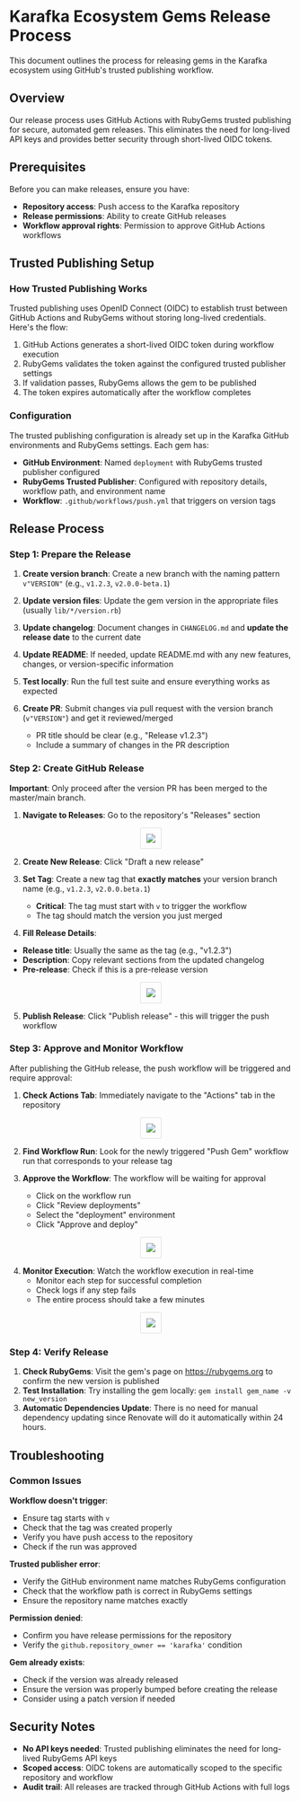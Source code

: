 # Karafka Ecosystem Gems Release Process

This document outlines the process for releasing gems in the Karafka ecosystem using GitHub's trusted publishing workflow.

## Overview

Our release process uses GitHub Actions with RubyGems trusted publishing for secure, automated gem releases. This eliminates the need for long-lived API keys and provides better security through short-lived OIDC tokens.

## Prerequisites

Before you can make releases, ensure you have:

- **Repository access**: Push access to the Karafka repository
- **Release permissions**: Ability to create GitHub releases
- **Workflow approval rights**: Permission to approve GitHub Actions workflows

## Trusted Publishing Setup

### How Trusted Publishing Works

Trusted publishing uses OpenID Connect (OIDC) to establish trust between GitHub Actions and RubyGems without storing long-lived credentials. Here's the flow:

1. GitHub Actions generates a short-lived OIDC token during workflow execution
2. RubyGems validates the token against the configured trusted publisher settings
3. If validation passes, RubyGems allows the gem to be published
4. The token expires automatically after the workflow completes

### Configuration

The trusted publishing configuration is already set up in the Karafka GitHub environments and RubyGems settings. Each gem has:

- **GitHub Environment**: Named `deployment` with RubyGems trusted publisher configured
- **RubyGems Trusted Publisher**: Configured with repository details, workflow path, and environment name
- **Workflow**: `.github/workflows/push.yml` that triggers on version tags

## Release Process

### Step 1: Prepare the Release

1. **Create version branch**: Create a new branch with the naming pattern `v"VERSION"` (e.g., `v1.2.3`, `v2.0.0-beta.1`)

2. **Update version files**: Update the gem version in the appropriate files (usually `lib/*/version.rb`)

3. **Update changelog**: Document changes in `CHANGELOG.md` and **update the release date** to the current date

4. **Update README**: If needed, update README.md with any new features, changes, or version-specific information

5. **Test locally**: Run the full test suite and ensure everything works as expected

6. **Create PR**: Submit changes via pull request with the version branch (`v"VERSION"`) and get it reviewed/merged
   - PR title should be clear (e.g., "Release v1.2.3")
   - Include a summary of changes in the PR description

### Step 2: Create GitHub Release

**Important**: Only proceed after the version PR has been merged to the master/main branch.

1. **Navigate to Releases**: Go to the repository's "Releases" section

<p align="center">
  <img
    src="https://raw.githubusercontent.com/karafka/misc/master/printscreens/development/gems-publishing/releases.png"
    style="border: 1px solid #ddd; border-radius: 2px; padding: 10px;"
  />
</p>

2. **Create New Release**: Click "Draft a new release"

3. **Set Tag**: Create a new tag that **exactly matches** your version branch name (e.g., `v1.2.3`, `v2.0.0.beta.1`)

   - **Critical**: The tag must start with `v` to trigger the workflow
   - The tag should match the version you just merged

4. **Fill Release Details**:

- **Release title**: Usually the same as the tag (e.g., "v1.2.3")
- **Description**: Copy relevant sections from the updated changelog
- **Pre-release**: Check if this is a pre-release version

<p align="center">
  <img
    src="https://raw.githubusercontent.com/karafka/misc/master/printscreens/development/gems-publishing/releasing.png"
    style="border: 1px solid #ddd; border-radius: 2px; padding: 10px;"
  />
</p>

5. **Publish Release**: Click "Publish release" - this will trigger the push workflow

### Step 3: Approve and Monitor Workflow

After publishing the GitHub release, the push workflow will be triggered and require approval:

1. **Check Actions Tab**: Immediately navigate to the "Actions" tab in the repository

<p align="center">
  <img
    src="https://raw.githubusercontent.com/karafka/misc/master/printscreens/development/gems-publishing/workflows.png"
    style="border: 1px solid #ddd; border-radius: 2px; padding: 10px;"
  />
</p>

2. **Find Workflow Run**: Look for the newly triggered "Push Gem" workflow run that corresponds to your release tag

3. **Approve the Workflow**: The workflow will be waiting for approval
   - Click on the workflow run
   - Click "Review deployments" 
   - Select the "deployment" environment
   - Click "Approve and deploy"

<p align="center">
  <img
    src="https://raw.githubusercontent.com/karafka/misc/master/printscreens/development/gems-publishing/approval.png"
    style="border: 1px solid #ddd; border-radius: 2px; padding: 10px;"
  />
</p>

4. **Monitor Execution**: Watch the workflow execution in real-time
   - Monitor each step for successful completion
   - Check logs if any step fails
   - The entire process should take a few minutes

<p align="center">
  <img
    src="https://raw.githubusercontent.com/karafka/misc/master/printscreens/development/gems-publishing/logs.png"
    style="border: 1px solid #ddd; border-radius: 2px; padding: 10px;"
  />
</p>

### Step 4: Verify Release

1. **Check RubyGems**: Visit the gem's page on https://rubygems.org to confirm the new version is published
2. **Test Installation**: Try installing the gem locally: `gem install gem_name -v new_version`
3. **Automatic Dependencies Update**: There is no need for manual dependency updating since Renovate will do it automatically within 24 hours.

## Troubleshooting

### Common Issues

**Workflow doesn't trigger**:

- Ensure tag starts with `v`
- Check that the tag was created properly
- Verify you have push access to the repository
- Check if the run was approved

**Trusted publisher error**:

- Verify the GitHub environment name matches RubyGems configuration
- Check that the workflow path is correct in RubyGems settings
- Ensure the repository name matches exactly

**Permission denied**:

- Confirm you have release permissions for the repository
- Verify the `github.repository_owner == 'karafka'` condition

**Gem already exists**:

- Check if the version was already released
- Ensure the version was properly bumped before creating the release
- Consider using a patch version if needed

## Security Notes

- **No API keys needed**: Trusted publishing eliminates the need for long-lived RubyGems API keys
- **Scoped access**: OIDC tokens are automatically scoped to the specific repository and workflow
- **Audit trail**: All releases are tracked through GitHub Actions with full logs
